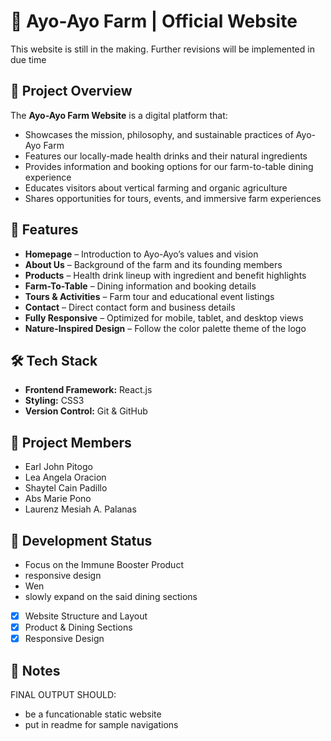 # 🌿 Ayo-Ayo Farm | Official Website

This website is still in the making. Further revisions will be implemented in due time

## 🧭 Project Overview

The **Ayo-Ayo Farm Website** is a digital platform that:
- Showcases the mission, philosophy, and sustainable practices of Ayo-Ayo Farm
- Features our locally-made health drinks and their natural ingredients
- Provides information and booking options for our farm-to-table dining experience
- Educates visitors about vertical farming and organic agriculture
- Shares opportunities for tours, events, and immersive farm experiences

## 🌱 Features

- **Homepage** – Introduction to Ayo-Ayo’s values and vision
- **About Us** – Background of the farm and its founding members
- **Products** – Health drink lineup with ingredient and benefit highlights
- **Farm-To-Table** – Dining information and booking details
- **Tours & Activities** – Farm tour and educational event listings
- **Contact** – Direct contact form and business details
- **Fully Responsive** – Optimized for mobile, tablet, and desktop views
- **Nature-Inspired Design** – Follow the color palette theme of the logo

## 🛠️ Tech Stack

- **Frontend Framework:** React.js
- **Styling:** CSS3
- **Version Control:** Git & GitHub

## 👥 Project Members

- Earl John Pitogo  
- Lea Angela Oracion  
- Shaytel Cain Padillo  
- Abs Marie Pono  
- Laurenz Mesiah A. Palanas 

## 🚧 Development Status
- Focus on the Immune Booster Product
- responsive design
- Wen
- slowly expand on the said dining sections
- [x] Website Structure and Layout
- [x] Product & Dining Sections
- [x] Responsive Design

## 📌 Notes
FINAL OUTPUT SHOULD:
- be a funcationable static website
- put in readme for sample navigations 
